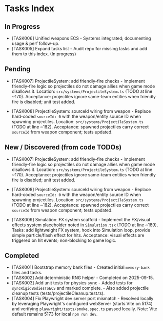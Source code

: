 # Tasks Index


## In Progress

- [TASK006] Unified weapons ECS - Systems integrated; documenting usage & perf follow-up.
- [TASK005] Expand tasks list - Audit repo for missing tasks and add them to this index. (In progress)

## Pending

- [TASK007] ProjectileSystem: add friendly-fire checks - Implement friendly-fire logic so projectiles do not damage allies when game mode disallows it. Location: `src/systems/ProjectileSystem.ts` (TODO at line ~170). Acceptance: projectiles ignore same-team entities when friendly fire is disabled; unit test added.

- [TASK008] ProjectileSystem: sourceId wiring from weapon - Replace hard-coded `sourceId: 0` with the weapon/entity source ID when spawning projectiles. Location: `src/systems/ProjectileSystem.ts` (TODO at line ~182). Acceptance: spawned projectiles carry correct `sourceId` from weapon component; tests updated.


## New / Discovered (from code TODOs)

- [TASK007] ProjectileSystem: add friendly-fire checks - Implement friendly-fire logic so projectiles do not damage allies when game mode disallows it. Location: `src/systems/ProjectileSystem.ts` (TODO at line ~170). Acceptance: projectiles ignore same-team entities when friendly fire is disabled; unit test added.

- [TASK008] ProjectileSystem: sourceId wiring from weapon - Replace hard-coded `sourceId: 0` with the weapon/entity source ID when spawning projectiles. Location: `src/systems/ProjectileSystem.ts` (TODO at line ~182). Acceptance: spawned projectiles carry correct `sourceId` from weapon component; tests updated.

- [TASK009] Simulation: FX system scaffold - Implement the FX/visual effects system placeholder noted in `Simulation.tsx` (TODO at line ~189). Tasks: add lightweight FX system, hook into Simulation loop, provide simple particle/flash effect for hits. Acceptance: visual effects are triggered on hit events; non-blocking to game logic.


## Completed

- [TASK001] Bootstrap memory bank files - Created initial `memory-bank` files and tasks.
- [TASK002] Add deterministic RNG helper - Completed on 2025-09-15.
- [TASK003] Add unit tests for physics sync - Added tests for `syncRigidBodiesToECS` and marked complete.
        - Also added projectile cleanup tests (tests/projectileCleanup.test.ts).
- [TASK004] Fix Playwright dev server port mismatch - Resolved locally by leveraging Playwright's configured webServer (starts Vite on 5174) and verifying `playwright/tests/smoke.spec.ts` passed locally. Note: Vite default remains 5173 for local `npm run dev`.
